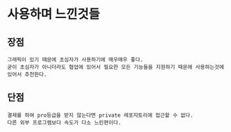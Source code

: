# 사용하며 느낀것들

## 장점

    그래픽이 있기 때문에 초심자가 사용하기에 매우매우 좋다.
    굳이 초심자가 아니더라도 협업에 있어서 필요한 모든 기능들을 지원하기 때문에 사용하는것에 있어서 추천한다.

## 단점

    결제를 하여 pro등급을 받지 않는다면 private 레포지토리에 접근할 수 없다.
    다른 외부 프로그램보다 속도가 다소 느린편이다. 